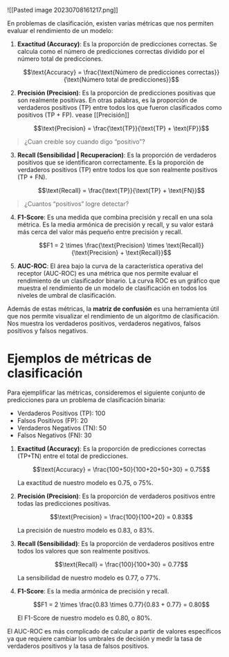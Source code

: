 ![[Pasted image 20230708161217.png]]

En problemas de clasificación, existen varias métricas que nos permiten evaluar el rendimiento de un modelo:

1. **Exactitud (Accuracy)**: Es la proporción de predicciones correctas. Se calcula como el número de predicciones correctas dividido por el número total de predicciones.

   $$\text{Accuracy} = \frac{\text{Número de predicciones correctas}}{\text{Número total de predicciones}}$$

2. **Precisión (Precision)**: Es la proporción de predicciones positivas que son realmente positivas. En otras palabras, es la proporción de verdaderos positivos (TP) entre todos los que fueron clasificados como positivos (TP + FP). vease [[Precisión]]

   $$\text{Precision} = \frac{\text{TP}}{\text{TP} + \text{FP}}$$
> ¿Cuan creıble soy cuando digo “positivo”?

3. **Recall (Sensibilidad | Recuperacion)**: Es la proporción de verdaderos positivos que se identificaron correctamente. Es la proporción de verdaderos positivos (TP) entre todos los que son realmente positivos (TP + FN).

   $$\text{Recall} = \frac{\text{TP}}{\text{TP} + \text{FN}}$$
> ¿Cuantos “positivos” logre detectar?

4. **F1-Score**: Es una medida que combina precisión y recall en una sola métrica. Es la media armónica de precisión y recall, y su valor estará más cerca del valor más pequeño entre precisión y recall.

   $$F1 = 2 \times \frac{\text{Precision} \times \text{Recall}}{\text{Precision} + \text{Recall}}$$

5. **AUC-ROC**: El área bajo la curva de la característica operativa del receptor (AUC-ROC) es una métrica que nos permite evaluar el rendimiento de un clasificador binario. La curva ROC es un gráfico que muestra el rendimiento de un modelo de clasificación en todos los niveles de umbral de clasificación.

Además de estas métricas, la **matriz de confusión** es una herramienta útil que nos permite visualizar el rendimiento de un algoritmo de clasificación. Nos muestra los verdaderos positivos, verdaderos negativos, falsos positivos y falsos negativos.

# Ejemplos de métricas de clasificación

Para ejemplificar las métricas, consideremos el siguiente conjunto de predicciones para un problema de clasificación binaria:

- Verdaderos Positivos (TP): 100
- Falsos Positivos (FP): 20
- Verdaderos Negativos (TN): 50
- Falsos Negativos (FN): 30

1. **Exactitud (Accuracy)**: Es la proporción de predicciones correctas (TP+TN) entre el total de predicciones.

   $$\text{Accuracy} = \frac{100+50}{100+20+50+30} = 0.75$$

   La exactitud de nuestro modelo es 0.75, o 75%.

2. **Precisión (Precision)**: Es la proporción de verdaderos positivos entre todas las predicciones positivas.

   $$\text{Precision} = \frac{100}{100+20} = 0.83$$

   La precisión de nuestro modelo es 0.83, o 83%.

3. **Recall (Sensibilidad)**: Es la proporción de verdaderos positivos entre todos los valores que son realmente positivos.

   $$\text{Recall} = \frac{100}{100+30} = 0.77$$

   La sensibilidad de nuestro modelo es 0.77, o 77%.

4. **F1-Score**: Es la media armónica de precisión y recall.

   $$F1 = 2 \times \frac{0.83 \times 0.77}{0.83 + 0.77} = 0.80$$

   El F1-Score de nuestro modelo es 0.80, o 80%.

El AUC-ROC es más complicado de calcular a partir de valores específicos ya que requiere cambiar los umbrales de decisión y medir la tasa de verdaderos positivos y la tasa de falsos positivos.

